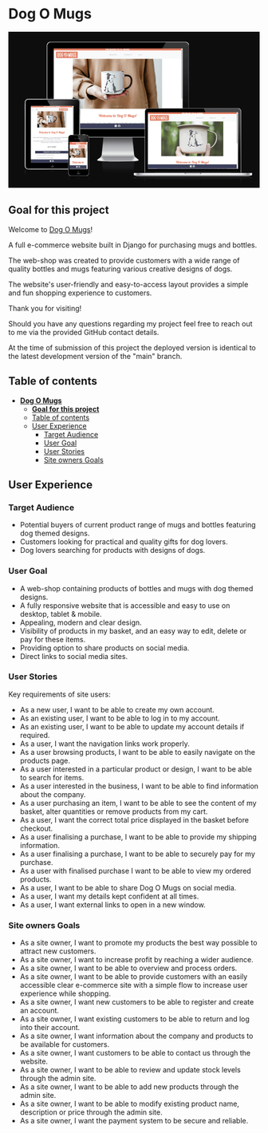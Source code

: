 # **Dog O Mugs**

![Mock up](/docs/mockup.png)

## **Goal for this project**
Welcome to [Dog O Mugs](https://dogomugs.herokuapp.com)!

A full e-commerce website built in Django for purchasing mugs and bottles.

The web-shop was created to provide customers with a wide range of quality bottles and mugs featuring various creative designs of dogs.

The website's user-friendly and easy-to-access layout provides a simple and fun shopping experience to customers.

Thank you for visiting!

Should you have any questions regarding my project feel free to reach out to me via the provided GitHub contact details.  

At the time of submission of this project the deployed version is identical to the latest development version of the "main" branch.  

## Table of contents 
- [**Dog O Mugs**](#dog-o-mugs)
  - [**Goal for this project**](#goal-for-this-project)
  - [Table of contents](#table-of-contents)
  - [User Experience](#user-experience)
    - [Target Audience](#target-audience)
    - [User Goal](#user-goal)
    - [User Stories](#user-stories)
    - [Site owners Goals](#site-owners-goals)

## User Experience

### Target Audience

- Potential buyers of current product range of mugs and bottles featuring dog themed designs.
- Customers looking for practical and quality gifts for dog lovers.
- Dog lovers searching for products with designs of dogs.

### User Goal
* A web-shop containing products of bottles and mugs with dog themed designs.
* A fully responsive website that is accessible and easy to use on desktop, tablet & mobile.
* Appealing, modern and clear design.
* Visibility of products in my basket, and an easy way to edit, delete or pay for these items.
* Providing option to share products on social media.
* Direct links to social media sites.

### User Stories

Key requirements of site users:

* As a new user, I want to be able to create my own account.
* As an existing user, I want to be able to log in to my account.
* As an existing user, I want to be able to update my account details if required.
* As a user, I want the navigation links work properly.
* As a user browsing products, I want to be able to easily navigate on the products page.
* As a user interested in a particular product or design, I want to be able to search for items.
* As a user interested in the business, I want to be able to find information about the company.
* As a user purchasing an item, I want to be able to see the content of my basket, alter quantities or remove products from my cart.
* As a user, I want the correct total price displayed in the basket before checkout.
* As a user finalising a purchase, I want to be able to provide my shipping information.
* As a user finalising a purchase, I want to be able to securely pay for my purchase.
* As a user with finalised purchase I want to be able to view my ordered products.
* As a user, I want to be able to share Dog O Mugs on social media.
* As a user, I want my details kept confident at all times.
* As a user, I want external links to open in a new window.



### Site owners Goals

* As a site owner, I want to promote my products the best way possible to attract new customers.
* As a site owner, I want to increase profit by reaching a wider audience.
* As a site owner, I want to be able to overview and process orders.
* As a site owner, I want to be able to provide customers with an easily accessible clear e-commerce site with a simple flow to increase user experience while shopping.
* As a site owner, I want new customers to be able to register and create an account.
* As a site owner, I want existing customers to be able to return and log into their account.
* As a site owner, I want information about the company and products to be available for customers.
* As a site owner, I want customers to be able to contact us through the website.
* As a site owner, I want to be able to review and update stock levels through the admin site.
* As a site owner, I want to be able to add new products through the admin site.
* As a site owner, I want to be able to modify existing product name, description or price through the admin site.
* As a site owner, I want the payment system to be secure and reliable.

